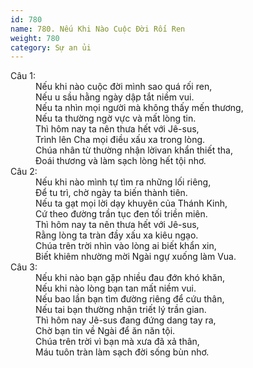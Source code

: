 ```yaml
---
id: 780
name: 780. Nếu Khi Nào Cuộc Đời Rối Ren
weight: 780
category: Sự an ủi
---
```

<dl><dt>Câu 1:</dt><dd data-verse="1">Nếu khi nào cuộc đời mình sao quá rối ren, <br/>Nếu u sầu hằng ngày dập tắt niềm vui. <br/>Nếu ta nhìn mọi người mà không thấy mến thương, <br/>Nếu ta thường ngờ vực và mất lòng tin. <br/>Thì hôm nay ta nên thưa hết với Jê-sus, <br/>Trình lên Cha mọi điều xấu xa trong lòng. <br/>Chúa nhân từ thường nhận lờivan khẩn thiết tha, <br/>Đoái thương và làm sạch lòng hết tội nhơ. </dd><dt>Câu 2:</dt><dd data-verse="2">Nếu khi nào mình tự tìm ra những lối riêng, <br/>Để tu trì, chờ ngày ta biến thành tiên. <br/>Nếu ta gạt mọi lời dạy khuyên của Thánh Kinh, <br/>Cứ theo đường trần tục đen tối triền miên. <br/>Thì hôm nay ta nên thưa hết với Jê-sus, <br/>Rằng lòng ta tràn đầy xấu xa kiêu ngạo. <br/>Chúa trên trời nhìn vào lòng ai biết khẩn xin, <br/>Biết khiêm nhường mời Ngài ngự xuống làm Vua. </dd><dt>Câu 3:</dt><dd data-verse="3">Nếu khi nào bạn gặp nhiều đau đớn khó khăn, <br/>Nếu khi nào lòng bạn tan mất niềm vui. <br/>Nếu bao lần bạn tìm đường riêng để cứu thân, <br/>Nếu tai bạn thường nhận triết lý trần gian. <br/>Thì hôm nay Jê-sus đang đứng dang tay ra, <br/>Chờ bạn tin về Ngài để ăn năn tội. <br/>Chúa trên trời vì bạn mà xưa đã xả thân, <br/>Máu tuôn tràn làm sạch đời sống bùn nhơ. </dd></dl>

